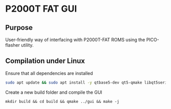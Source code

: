 # P2000T FAT GUI

## Purpose

User-friendly way of interfacing with P2000T-FAT ROMS using the
PICO-flasher utility.

## Compilation under Linux

Ensure that all dependencies are installed

```bash
sudo apt update && sudo apt install -y qtbase5-dev qt5-qmake libqt5serialport5-dev cmake
```

Create a new build folder and compile the GUI

```
mkdir build && cd build && qmake ../gui && make -j
```
